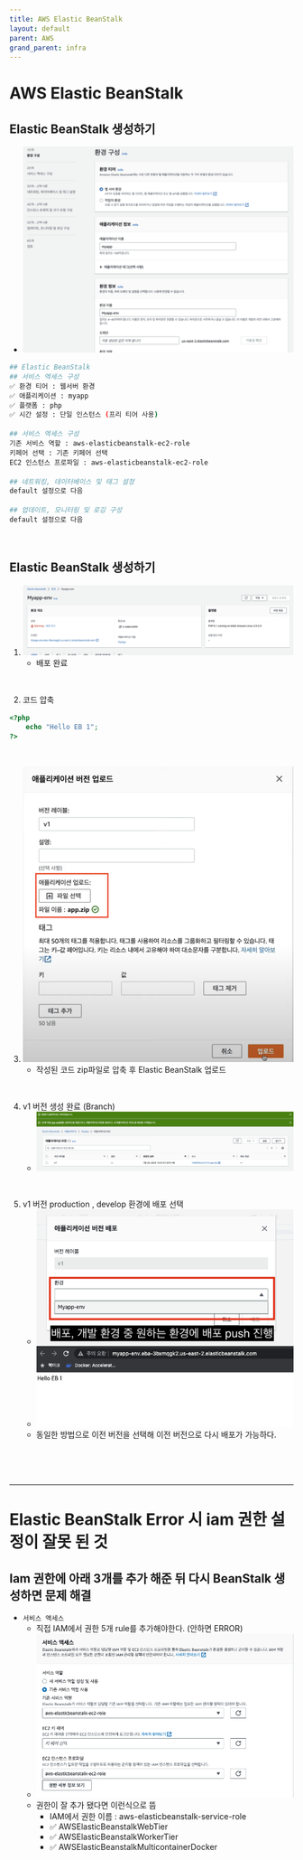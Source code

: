 ```yaml
---
title: AWS Elastic BeanStalk
layout: default
parent: AWS
grand_parent: infra
---
```


# AWS Elastic BeanStalk

## Elastic BeanStalk 생성하기

- ![image](../../../image/a68.png)

```bash
## Elastic BeanStalk
## 서비스 엑세스 구성
✅ 환경 티어 : 웹서버 환경
✅ 애플리케이션 : myapp
✅ 플랫폼 : php
✅ 시간 설정 : 단일 인스턴스 (프리 티어 사용)

## 서비스 엑세스 구성
기존 서비스 역할 : aws-elasticbeanstalk-ec2-role
키페어 선택 : 기존 키페어 선택
EC2 인스턴스 프로파일 : aws-elasticbeanstalk-ec2-role

## 네트워킹, 데이터베이스 및 태그 설정
default 설정으로 다음

## 업데이트, 모니터링 및 로깅 구성
default 설정으로 다음
```

<br />

## Elastic BeanStalk 생성하기

1. ![image](../../../image/a70.png)
   - 배포 완료

<br />

2.  코드 압축

```php
<?php
    echo "Hello EB 1";
?>
```

<br />

3. ![image](../../../image/a69.png)
   - 작성된 코드 zip파일로 압축 후 Elastic BeanStalk 업로드

<br />

4. v1 버전 생성 완료 (Branch)
   - ![image](../../../image/a71.png)

<br />

5. v1 버전 production , develop 환경에 배포 선택
   - ![image](../../../image/a72.png)
   - ![image](../../../image/a73.png)
   - 동일한 방법으로 이전 버전을 선택해 이전 버전으로 다시 배포가 가능하다.

<br />
<br />
<br />

---

# Elastic BeanStalk Error 시 iam 권한 설정이 잘못 된 것

## Iam 권한에 아래 3개를 추가 해준 뒤 다시 BeanStalk 생성하면 문제 해결

- `서비스 액세스`
  - 직접 IAM에서 권한 5개 rule를 추가해야한다. (안하면 ERROR)
  - ![image](../../../image/d52.png)
  - 권한이 잘 추가 됐다면 이런식으로 뜸
    - IAM에서 권한 이름 : aws-elasticbeanstalk-service-role
    - ✅ AWSElasticBeanstalkWebTier
    - ✅ AWSElasticBeanstalkWorkerTier
    - ✅ AWSElasticBeanstalkMulticontainerDocker
